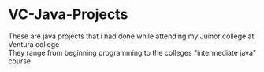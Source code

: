 VC-Java-Projects
================
These are java projects that i had done while attending my Juinor college at Ventura college<br>They range from beginning programming to the colleges "intermediate java" course
